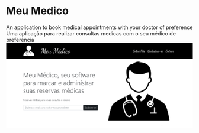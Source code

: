 # Meu Medico
An application to book medical appointments with your doctor of preference 
</br>
Uma aplicação para realizar consultas medicas com o seu médico de preferência
</br>
<img alt="meumedico" src="https://github.com/jaoluiz13/meu-medico/blob/main/frontend/src/meumedico3.PNG" >
